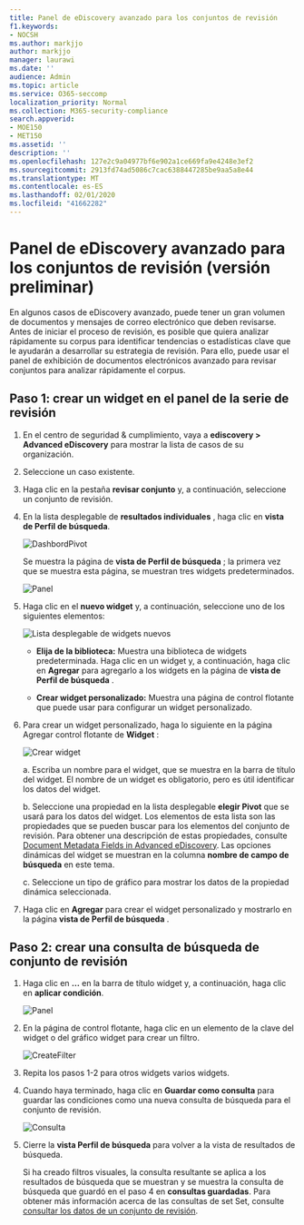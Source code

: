 ```yaml
---
title: Panel de eDiscovery avanzado para los conjuntos de revisión
f1.keywords:
- NOCSH
ms.author: markjjo
author: markjjo
manager: laurawi
ms.date: ''
audience: Admin
ms.topic: article
ms.service: O365-seccomp
localization_priority: Normal
ms.collection: M365-security-compliance
search.appverid:
- MOE150
- MET150
ms.assetid: ''
description: ''
ms.openlocfilehash: 127e2c9a04977bf6e902a1ce669fa9e4248e3ef2
ms.sourcegitcommit: 2913fd74ad5086c7cac6388447285be9aa5a8e44
ms.translationtype: MT
ms.contentlocale: es-ES
ms.lasthandoff: 02/01/2020
ms.locfileid: "41662282"
---
```

# <a name="advanced-ediscovery-dashboard-for-review-sets-preview"></a>Panel de eDiscovery avanzado para los conjuntos de revisión (versión preliminar)

En algunos casos de eDiscovery avanzado, puede tener un gran volumen de documentos y mensajes de correo electrónico que deben revisarse. Antes de iniciar el proceso de revisión, es posible que quiera analizar rápidamente su corpus para identificar tendencias o estadísticas clave que le ayudarán a desarrollar su estrategia de revisión. Para ello, puede usar el panel de exhibición de documentos electrónicos avanzado para revisar conjuntos para analizar rápidamente el corpus.

## <a name="step-1-create-a-widget-on-the-review-set-dashboard"></a>Paso 1: crear un widget en el panel de la serie de revisión

1. En el centro de seguridad & cumplimiento, vaya a **ediscovery > Advanced eDiscovery** para mostrar la lista de casos de su organización.
  
2. Seleccione un caso existente.
  
3. Haga clic en la pestaña **revisar conjunto** y, a continuación, seleccione un conjunto de revisión.
  
4. En la lista desplegable de **resultados individuales** , haga clic en **vista de Perfil de búsqueda**. 

   ![DashbordPivot](media/dashboardpivot.png)

   Se muestra la página de **vista de Perfil de búsqueda** ; la primera vez que se muestra esta página, se muestran tres widgets predeterminados.

   ![Panel](media/dashboardonly.png)
  
5. Haga clic en el **nuevo widget** y, a continuación, seleccione uno de los siguientes elementos:

   ![Lista desplegable de widgets nuevos](media/NewWidgetDropdownBox.png)

   - **Elija de la biblioteca:** Muestra una biblioteca de widgets predeterminada. Haga clic en un widget y, a continuación, haga clic en **Agregar** para agregarlo a los widgets en la página de **vista de Perfil de búsqueda** .
  
   - **Crear widget personalizado:** Muestra una página de control flotante que puede usar para configurar un widget personalizado. 

6. Para crear un widget personalizado, haga lo siguiente en la página Agregar control flotante de **Widget** :

   ![Crear widget](media/addwidget.png)

    a. Escriba un nombre para el widget, que se muestra en la barra de título del widget. El nombre de un widget es obligatorio, pero es útil identificar los datos del widget.

    b. Seleccione una propiedad en la lista desplegable **elegir Pivot** que se usará para los datos del widget. Los elementos de esta lista son las propiedades que se pueden buscar para los elementos del conjunto de revisión. Para obtener una descripción de estas propiedades, consulte [Document Metadata Fields in Advanced eDiscovery](document-metadata-fields-in-Advanced-eDiscovery.md). Las opciones dinámicas del widget se muestran en la columna **nombre de campo de búsqueda** en este tema.

    c. Seleccione un tipo de gráfico para mostrar los datos de la propiedad dinámica seleccionada.

  6. Haga clic en **Agregar** para crear el widget personalizado y mostrarlo en la página **vista de Perfil de búsqueda** .

## <a name="step-2-create-a-review-set-search-query"></a>Paso 2: crear una consulta de búsqueda de conjunto de revisión

1. Haga clic en **...** en la barra de título widget y, a continuación, haga clic en **aplicar condición**.

   ![Panel](media/searchprofilehome.png)

2. En la página de control flotante, haga clic en un elemento de la clave del widget o del gráfico widget para crear un filtro.

   ![CreateFilter](media/applyconditionfilter.png)

3. Repita los pasos 1-2 para otros widgets varios widgets. 

4. Cuando haya terminado, haga clic en **Guardar como consulta** para guardar las condiciones como una nueva consulta de búsqueda para el conjunto de revisión.

   ![Consulta](media/savequery.png)

5. Cierre la **vista Perfil de búsqueda** para volver a la vista de resultados de búsqueda.

   Si ha creado filtros visuales, la consulta resultante se aplica a los resultados de búsqueda que se muestran y se muestra la consulta de búsqueda que guardó en el paso 4 en **consultas guardadas**. Para obtener más información acerca de las consultas de set Set, consulte [consultar los datos de un conjunto de revisión](review-set-search.md).

